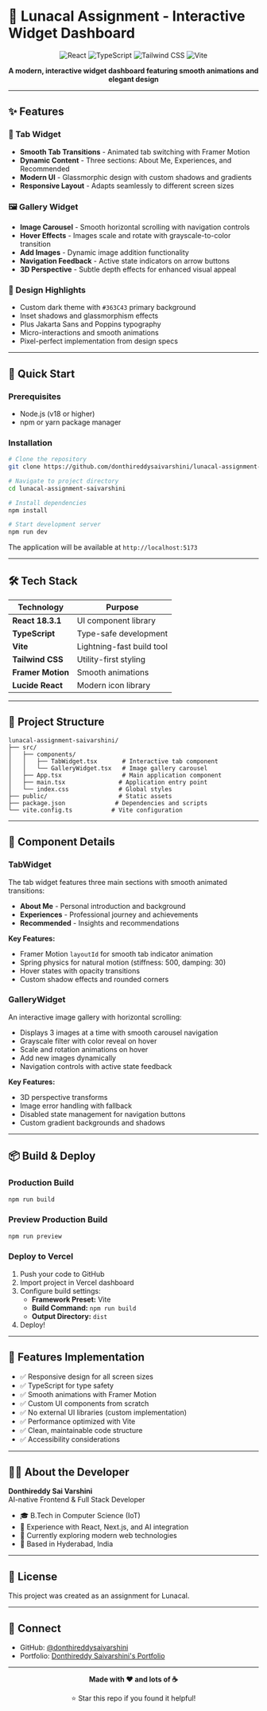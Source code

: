 # 🌙 Lunacal Assignment - Interactive Widget Dashboard

<div align="center">

![React](https://img.shields.io/badge/React-18.3.1-61DAFB?style=for-the-badge&logo=react&logoColor=white)
![TypeScript](https://img.shields.io/badge/TypeScript-5.5.3-3178C6?style=for-the-badge&logo=typescript&logoColor=white)
![Tailwind CSS](https://img.shields.io/badge/Tailwind_CSS-3.4.1-38B2AC?style=for-the-badge&logo=tailwind-css&logoColor=white)
![Vite](https://img.shields.io/badge/Vite-5.4.2-646CFF?style=for-the-badge&logo=vite&logoColor=white)

**A modern, interactive widget dashboard featuring smooth animations and elegant design**

</div>

---

## ✨ Features

### 🎯 Tab Widget
- **Smooth Tab Transitions** - Animated tab switching with Framer Motion
- **Dynamic Content** - Three sections: About Me, Experiences, and Recommended
- **Modern UI** - Glassmorphic design with custom shadows and gradients
- **Responsive Layout** - Adapts seamlessly to different screen sizes

### 🖼️ Gallery Widget
- **Image Carousel** - Smooth horizontal scrolling with navigation controls
- **Hover Effects** - Images scale and rotate with grayscale-to-color transition
- **Add Images** - Dynamic image addition functionality
- **Navigation Feedback** - Active state indicators on arrow buttons
- **3D Perspective** - Subtle depth effects for enhanced visual appeal

### 🎨 Design Highlights
- Custom dark theme with `#363C43` primary background
- Inset shadows and glassmorphism effects
- Plus Jakarta Sans and Poppins typography
- Micro-interactions and smooth animations
- Pixel-perfect implementation from design specs

---

## 🚀 Quick Start

### Prerequisites
- Node.js (v18 or higher)
- npm or yarn package manager

### Installation

```bash
# Clone the repository
git clone https://github.com/donthireddysaivarshini/lunacal-assignment-saivarshini.git

# Navigate to project directory
cd lunacal-assignment-saivarshini

# Install dependencies
npm install

# Start development server
npm run dev
```

The application will be available at `http://localhost:5173`

---

## 🛠️ Tech Stack

| Technology | Purpose |
|------------|---------|
| **React 18.3.1** | UI component library |
| **TypeScript** | Type-safe development |
| **Vite** | Lightning-fast build tool |
| **Tailwind CSS** | Utility-first styling |
| **Framer Motion** | Smooth animations |
| **Lucide React** | Modern icon library |

---

## 📁 Project Structure

```
lunacal-assignment-saivarshini/
├── src/
│   ├── components/
│   │   ├── TabWidget.tsx       # Interactive tab component
│   │   └── GalleryWidget.tsx   # Image gallery carousel
│   ├── App.tsx                 # Main application component
│   ├── main.tsx               # Application entry point
│   └── index.css              # Global styles
├── public/                    # Static assets
├── package.json              # Dependencies and scripts
└── vite.config.ts           # Vite configuration
```

---

## 🎯 Component Details

### TabWidget
The tab widget features three main sections with smooth animated transitions:
- **About Me** - Personal introduction and background
- **Experiences** - Professional journey and achievements
- **Recommended** - Insights and recommendations

**Key Features:**
- Framer Motion `layoutId` for smooth tab indicator animation
- Spring physics for natural motion (stiffness: 500, damping: 30)
- Hover states with opacity transitions
- Custom shadow effects and rounded corners

### GalleryWidget
An interactive image gallery with horizontal scrolling:
- Displays 3 images at a time with smooth carousel navigation
- Grayscale filter with color reveal on hover
- Scale and rotation animations on hover
- Add new images dynamically
- Navigation controls with active state feedback

**Key Features:**
- 3D perspective transforms
- Image error handling with fallback
- Disabled state management for navigation buttons
- Custom gradient backgrounds and shadows

---

## 📦 Build & Deploy

### Production Build
```bash
npm run build
```

### Preview Production Build
```bash
npm run preview
```

### Deploy to Vercel
1. Push your code to GitHub
2. Import project in Vercel dashboard
3. Configure build settings:
   - **Framework Preset:** Vite
   - **Build Command:** `npm run build`
   - **Output Directory:** `dist`
4. Deploy!

---

## 🌟 Features Implementation

- ✅ Responsive design for all screen sizes
- ✅ TypeScript for type safety
- ✅ Smooth animations with Framer Motion
- ✅ Custom UI components from scratch
- ✅ No external UI libraries (custom implementation)
- ✅ Performance optimized with Vite
- ✅ Clean, maintainable code structure
- ✅ Accessibility considerations

---

## 👨‍💻 About the Developer

**Donthireddy Sai Varshini**  
AI-native Frontend & Full Stack Developer

- 🎓 B.Tech in Computer Science (IoT)
- 💼 Experience with React, Next.js, and AI integration
- 🌱 Currently exploring modern web technologies
- 📍 Based in Hyderabad, India

---

## 📄 License

This project was created as an assignment for Lunacal.

---

## 🤝 Connect

- GitHub: [@donthireddysaivarshini](https://github.com/donthireddysaivarshini)
- Portfolio: [Donthireddy Saivarshini's Portfolio](https://full-stack-developer-portfolio-nu.vercel.app/)

---

<div align="center">

**Made with ❤️ and lots of ☕**

⭐ Star this repo if you found it helpful!
